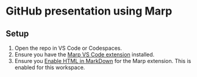 # GitHub presentation using Marp

## Setup
1. Open the repo in VS Code or Codespaces.
2. Ensure you have the [Marp VS Code extension](https://github.com/marp-team/marp-vscode) installed.
3. Ensure you [Enable HTML in MarkDown](https://github.com/marp-team/marp-vscode/blob/main/README.md#enable-html-in-marp-markdown-%EF%B8%8F) for the Marp extension. This is enabled for this workspace.
